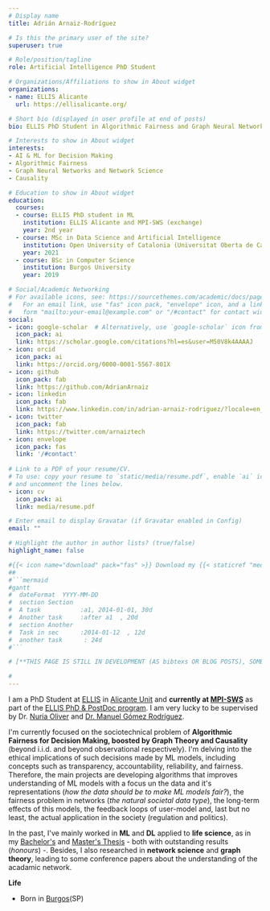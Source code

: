 ```yaml
---
# Display name
title: Adrián Arnaiz-Rodríguez

# Is this the primary user of the site?
superuser: true

# Role/position/tagline
role: Artificial Intelligence PhD Student

# Organizations/Affiliations to show in About widget
organizations:
- name: ELLIS Alicante
  url: https://ellisalicante.org/

# Short bio (displayed in user profile at end of posts)
bio: ELLIS PhD Student in Algorithmic Fairness and Graph Neural Networks at ELLIS Alicante.

# Interests to show in About widget
interests:
- AI & ML for Decision Making
- Algorithmic Fairness
- Graph Neural Networks and Network Science
- Causality

# Education to show in About widget
education:
  courses:
  - course: ELLIS PhD student in ML
    institution: ELLIS Alicante and MPI-SWS (exchange)
    year: 2nd year
  - course: MSc in Data Science and Artificial Intelligence
    institution: Open University of Catalonia (Universitat Oberta de Catalunya)
    year: 2021
  - course: BSc in Computer Science
    institution: Burgos University
    year: 2019

# Social/Academic Networking
# For available icons, see: https://sourcethemes.com/academic/docs/page-builder/#icons
#   For an email link, use "fas" icon pack, "envelope" icon, and a link in the
#   form "mailto:your-email@example.com" or "/#contact" for contact widget.
social:
- icon: google-scholar  # Alternatively, use `google-scholar` icon from `ai` icon pack
  icon_pack: ai
  link: https://scholar.google.com/citations?hl=es&user=M50V8k4AAAAJ
- icon: orcid 
  icon_pack: ai
  link: https://orcid.org/0000-0001-5567-801X
- icon: github
  icon_pack: fab
  link: https://github.com/AdrianArnaiz
- icon: linkedin
  icon_pack: fab
  link: https://www.linkedin.com/in/adrian-arnaiz-rodriguez/?locale=en_US
- icon: twitter
  icon_pack: fab
  link: https://twitter.com/arnaiztech
- icon: envelope
  icon_pack: fas
  link: '/#contact'
  
# Link to a PDF of your resume/CV.
# To use: copy your resume to `static/media/resume.pdf`, enable `ai` icons in `params.toml`, 
# and uncomment the lines below.
- icon: cv
  icon_pack: ai
  link: media/resume.pdf

# Enter email to display Gravatar (if Gravatar enabled in Config)
email: ""

# Highlight the author in author lists? (true/false)
highlight_name: false

#{{< icon name="download" pack="fas" >}} Download my {{< staticref "media/demo_resume.pdf" "newtab" >}}resumé{{< /staticref >}}.
##
#```mermaid
#gantt
#  dateFormat  YYYY-MM-DD
#  section Section
#  A task           :a1, 2014-01-01, 30d
#  Another task     :after a1  , 20d
#  section Another
#  Task in sec      :2014-01-12  , 12d
#  another task      : 24d
#```

# [**THIS PAGE IS STILL IN DEVELOPMENT (AS bibtexs OR BLOG POSTS), SOME INFORMATION IS THE DEFAULT GIVEN BY WOWCHEMY. It is at 90% but # SOON EVERYTHING IS GOING TO BE READY FOR ALL OF YOU**]

#
---
```


I am a PhD Student at [ELLIS](https://ellis.eu) in [Alicante Unit](https://ellisalicante.org/) and **currently at [MPI-SWS](https://www.mpi-sws.org/)** as part of the [ELLIS PhD & PostDoc program](https://ellis.eu/phd-postdoc). I am very lucky to be supervised by Dr. [Nuria Oliver](https://es.wikipedia.org/wiki/Nuria_Oliver) and [Dr. Manuel Gómez Rodríguez](https://people.mpi-sws.org/~manuelgr/).

I'm currently focused on the sociotechnical problem of **Algorithmic Fairness for Decision Making, boosted by Graph Theory and Causality** (beyond i.i.d. and beyond observational respectively). I'm delving into the ethical implications of such decisions made by ML models, including concepts such as transparency, accountability, reliability, and fairness. Therefore, the main projects are developing algorithms that improves understanding of ML models with a focus un the data and it's representations (*how the data should be to make ML models fair?*), the fairness problem in networks (*the natural societal data type*), the long-term effects of this models, the feedback loops of user-model and, last but no least, the actual application in the society (regulation and politics).

In the past, I've mainly worked in **ML** and **DL** applied to **life science**, as in my [Bachelor's](https://github.com/AdrianArnaiz/TFG-Neurodegenerative-Disease-Detection) and [Master's Thesis](https://github.com/AdrianArnaiz/Brain-MRI-Autoencoder) - both with outstanding results (*honours*) -. Besides, I also researched in **network science** and **graph theory**, leading to some conference papers about the understanding of the acadamic network. 

**Life**
*  Born in [Burgos](https://es.wikipedia.org/wiki/Burgos)(SP)

